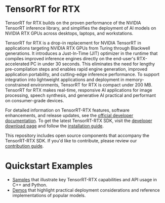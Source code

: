 # TensorRT for RTX

TensorRT for RTX builds on the proven performance of the NVIDIA TensorRT inference library, and simplifies the deployment of AI models on NVIDIA RTX GPUs across desktops, laptops, and workstations.

TensorRT for RTX is a drop-in replacement for NVIDIA TensorRT in applications targeting NVIDIA RTX GPUs from Turing through Blackwell generations. It introduces a Just-In-Time (JIT) optimizer in the runtime that compiles improved inference engines directly on the end-user's RTX-accelerated PC in under 30 seconds. This eliminates the need for lengthy pre-compilation steps and enables rapid engine generation, improved application portability, and cutting-edge inference performance. To support integration into lightweight applications and deployment in memory-constrained environments, TensorRT for RTX is compact under 200 MB. TensorRT for RTX makes real-time, responsive AI applications for image processing, speech synthesis, and generative AI practical and performant on consumer-grade devices.

For detailed information on TensorRT-RTX features, software enhancements, and release updates, see the [official developer documentation](https://docs.nvidia.com/deeplearning/tensorrt-rtx/latest/index.html).
To get the latest TensorRT-RTX SDK, visit the [developer download page](http://developer.nvidia.com/tensorrt-rtx) and follow the [installation guide](http://docs.nvidia.com/deeplearning/tensorrt-rtx/latest/installing-tensorrt-rtx/installing.html).

This repository includes open source components that accompany the TensorRT-RTX SDK. If you'd like to contribute, please review our [contribution guide](CONTRIBUTING.md).

# Quickstart Examples

- [Samples](samples/README.md) that illustrate key TensorRT-RTX capabilities and API usage in C++ and Python.
- [Demos](demo/README.md) that highlight practical deployment considerations and reference implementations of popular models.

